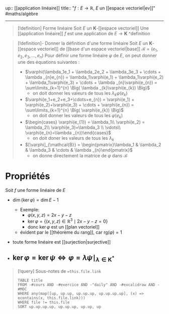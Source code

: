 up:: [[application linéaire]]
title:: "$f : E \to \mathbb{R}$, $E$ un [[espace vectoriel|ev]]"
#maths/algèbre 

---

> [!definition] Forme linéaire
> Soit $E$ un $\mathbf{K}$-[[espace vectoriel]]
> Une [[application linéaire]] $f$ est une application de $E \to \mathbf{K}$
^definition

> [!definition]- Donner la définition d'une forme linéaire
> Soit $E$ un $\mathbf{K}$-[[espace vectoriel]] de [[base d'un espace vectoriel|base]] $\mathcal{B} = (e_1, e_2, e_3, \dots, e_{n})$
> Pour définir une forme linéaire $\varphi$ de $E$, on peut donner une des équations suivantes :
>  - $\varphi(\lambda_1e_1 + \lambda_2e_2 + \lambda_3e_3 + \cdots + \lambda _{n}e_{n}) = \lambda_1\varphi(e_1) + \lambda_1\varphi(e_2) + \lambda_1\varphi(e_3) + \cdots + \lambda _{n}\varphi(e_{n}) = \sum\limits_{k=1}^{n} \Big( \lambda _{k}\varphi(e_{k}) \Big)$
>      - on doit donner les valeurs de tous les $\lambda _{k}\varphi(e_{k})$
>  - $\varphi(e_1+e_2+e_3+\cdots+e_{n}) = \varphi(e_1) + \varphi(e_2)+\varphi(e_3) + \cdots + \varphi(e_{n}) = \sum\limits_{k=1}^{n} \Big( \varphi(e_{k}) \Big)$
>      - on doit donner les valeurs de tous les $\varphi(e_{k})$
>  - $\begin{cases} \varphi(e_{1}) = \lambda_1\\ \varphi(e_2) = \lambda_2\\ \varphi(e_3)=\lambda_3 \\ \vdots\\ \varphi(e_{n}=\lambda _{n})\end{cases}$
>      - on doit doner les valeurs de tous les $\lambda _{k}$
>  - $[\varphi]_{\mathcal{B}} = \begin{pmatrix}\lambda_1 & \lambda_2 & \lambda_3 & \cdots & \lambda _{n}\end{pmatrix}$
>      - on donne directement la matrice de $\varphi$ dans $\mathcal{B}$

# Propriétés
Soit $f$ une forme linéaire de $E$

 - $\dim (\ker \varphi) = \dim E - 1$
     - Exemple: 
         - $\varphi(x, y, z) = 2x-y-z$
         - $\ker \varphi = \{ (x, y, z) \in \mathbb{R}^{3} \mid 2x - y - z = 0 \}$
         - donc $\ker \varphi$ est un [[plan vectoriel]]
     - évident par le [[théorème du rang]], car $\text{rg}(\varphi) = 1$
 - toute forme linéaire est [[surjection|surjective]]

 - $\ker \varphi = \ker \psi \iff \varphi = \lambda \psi \mid _{\lambda \in \mathbf{K}^{*}}$
     - 



> [!query] Sous-notes de `=this.file.link`
> ```dataview
> TABLE title
> FROM -#cours AND -#exercice AND -"daily" AND -#excalidraw AND -#MOC
> WHERE any(map([up, up.up, up.up.up, up.up.up.up], (x) => econtains(x, this.file.link)))
> WHERE file != this.file
> SORT up.up.up.up, up.up.up, up.up, up
> ```

